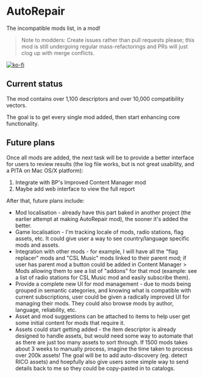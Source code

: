 # AutoRepair
The incompatible mods list, in a mod!

> Note to modders: Create issues rather than pull requests please; this mod is still undergoing regular mass-refactorings and PRs will just clog up with merge conflicts.

[![ko-fi](https://www.ko-fi.com/img/githubbutton_sm.svg)](https://ko-fi.com/aubergine18)

## Current status

The mod contains over 1,100 descriptors and over 10,000 compatibility vectors.

The goal is to get every single mod added, then start enhancing core functionality.

## Future plans

Once all mods are added, the next task will be to provide a better interface for users to review results (the log file works, but is not great usability, and a PITA on Mac OS/X platform):

1. Integrate with BP's Improved Content Manager mod
2. Maybe add web interface to view the full report

After that, future plans include:

* Mod localisation - already have this part baked in another project (the earlier attempt at making AutoRepair mod), the sooner it's added the better.
* Game localisation - I'm tracking locale of mods, radio stations, flag assets, etc. It could give user a way to see country/language specific mods and assets.
* Integration with other mods - for example, I will have all the "flag replacer" mods and "CSL Music" mods linked to their parent mod; if user has parent mod a button could be added in Content Manager > Mods allowing them to see a list of "addons" for that mod (example: see a list of radio stations for CSL Music mod and easily subscribe them).
* Provide a complete new UI for mod management - due to mods being grouped in semantic categories, and knowing what is compatible with current subscriptions, user could be given a radically improved UI for managing their mods. They could also browse mods by author, language, reliability, etc.
* Asset and mod suggestions can be attached to items to help user get some initial content for mods that require it.
* Assets could start getting added - the item descriptor is already designed to handle assets, but would need some way to automate that as there are just too many assets to sort through. If 1500 mods takes about 3 weeks to manually process, imagine the time taken to process over 200k assets! The goal will be to add auto-discovery (eg. detect RICO assets) and hoepfully also give users some simple way to send details back to me so they could be copy-pasted in to catalogs.
